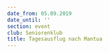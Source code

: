 ```yaml
---
date_from: 05.09.2019
date_until: ''
section: event
club: Seniorenklub
title: Tagesausflug nach Mantua
---
```


